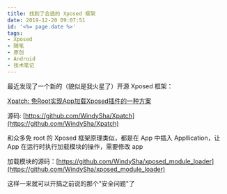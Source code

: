 ```yaml
---
title: 找到了合适的 Xposed 框架
date: 2019-12-20 09:07:51
id: '<%= page.date %>'
tags: 
- Xposed
- 随笔
- 原创
- Android
- 技术笔记
---
```

最近发现了一个新的（貌似是我火星了）开源 Xposed 框架：

[Xpatch: 免Root实现App加载Xposed插件的一种方案](https://windysha.github.io/2019/04/18/Xpatch-%E5%85%8DRoot%E5%AE%9E%E7%8E%B0App%E5%8A%A0%E8%BD%BDXposed%E6%8F%92%E4%BB%B6%E7%9A%84%E4%B8%80%E7%A7%8D%E6%96%B9%E6%A1%88/)

<!-- more -->
源码: [https://github.com/WindySha/Xpatch](https://github.com/WindySha/Xpatch)

和众多免 root 的 Xposed 框架原理类似，都是在 App 中插入 Appllication，让 App 在运行时执行加载模块的操作，需要修改 app

加载模块的源码：[https://github.com/WindySha/xposed_module_loader](https://github.com/WindySha/xposed_module_loader)

这样一来就可以开搞之前说的那个"安全问题"了